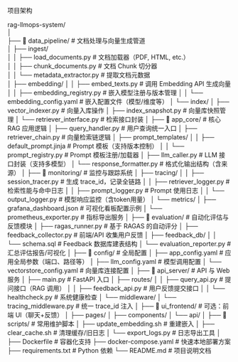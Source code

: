 项目架构

rag-llmops-system/  
│  
├── 📁 data_pipeline/                     # 文档处理与向量生成管道  
│   ├── ingest/  
│   │   ├── load_documents.py            # 文档加载器（PDF, HTML, etc.）  
│   │   ├── chunk_documents.py           # 文档 Chunk 切分器  
│   │   └── metadata_extractor.py        # 提取文档元数据  
│   ├── embedding/
│   │   ├── embed_texts.py               # 调用 Embedding API 生成向量
│   │   ├── embedding_registry.py        # 嵌入模型注册与版本管理
│   │   └── embedding_config.yaml        # 嵌入配置文件（模型/维度等）
│   └── index/
│       ├── vector_indexer.py            # 向量入库操作
│       ├── index_snapshot.py            # 向量库快照管理
│       └── retriever_interface.py       # 检索接口封装
│
├── 📁 app_core/                          # 核心 RAG 应用逻辑
│   ├── query_handler.py                 # 用户查询统一入口
│   ├── retriever_chain.py               # 向量检索链逻辑
│   ├── prompt_templates/
│   │   ├── default_prompt.jinja         # Prompt 模板（支持版本控制）
│   │   └── prompt_registry.py           # Prompt 模板注册/加载器
│   ├── llm_caller.py                    # LLM 接口封装（支持多模型）
│   └── response_formatter.py            # 格式化输出结构（含来源）
│
├── 📁 monitoring/                        # 监控与跟踪系统
│   ├── tracing/
│   │   ├── session_tracer.py            # 生成 trace_id，记录全链路
│   │   ├── retriever_logger.py          # 检索性能与命中日志
│   │   ├── prompt_logger.py             # Prompt 使用日志
│   │   └── output_logger.py             # 模型响应监控（含token用量）
│   └── metrics/
│       ├── grafana_dashboard.json       # 可视化看板配置示例
│       └── prometheus_exporter.py       # 指标导出服务
│
├── 📁 evaluation/                        # 自动化评估与反馈模块
│   ├── ragas_runner.py                  # 基于 RAGAS 的自动评分
│   ├── feedback_collector.py            # 前端/API 收集用户反馈
│   ├── feedback_db/
│   │   └── schema.sql                   # Feedback 数据库建表结构
│   └── evaluation_reporter.py           # 汇总评估报告/可视化
│
├── 📁 config/                            # 全局配置
│   ├── app_config.yaml                  # 应用全局参数（端口、路径等）
│   ├── llm_config.yaml                  # 模型调用配置
│   └── vectorstore_config.yaml          # 向量库连接配置
│
├── 📁 api_server/                        # API 与 Web 服务
│   ├── main.py                          # FastAPI 入口
│   ├── routes/
│   │   ├── query_api.py                 # 提问接口（RAG 调用）
│   │   ├── feedback_api.py              # 用户反馈提交接口
│   │   └── healthcheck.py               # 系统健康检查
│   └── middleware/
│       └── tracing_middleware.py        # 统一 trace_id 注入
│
├── 📁 ui_frontend/                       # 可选：前端 UI（聊天+反馈）
│   ├── pages/
│   ├── components/
│   └── api/
│
├── 📁 scripts/                           # 常用维护脚本
│   ├── update_embedding.sh              # 重建嵌入
│   ├── clear_cache.sh                   # 清理缓存/旧日志
│   └── export_logs.py                   # 日志导出工具
│
├── Dockerfile                           # 容器化支持
├── docker-compose.yaml                  # 快速本地部署方案
├── requirements.txt                     # Python 依赖
└── README.md                            # 项目说明文档

